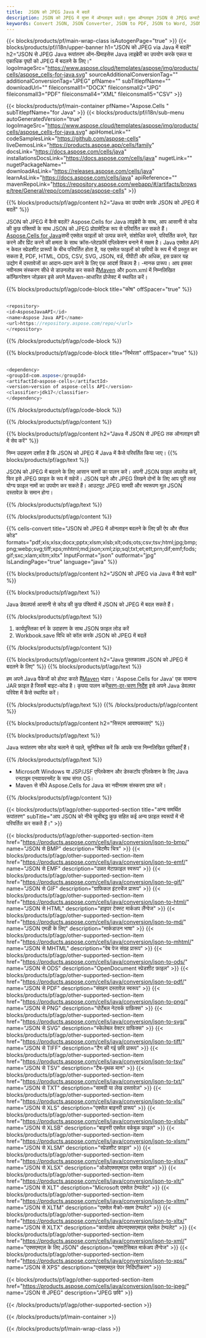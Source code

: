 ```yaml
---
title:  JSON को JPEG Java में बदलें
description: JSON को JPEG में मुफ्त में ऑनलाइन बदलें। मुफ़्त ऑनलाइन JSON से JPEG कन्वर्टर। Java JSON से JPEG। JSON से JPEG via Java।
keywords: Convert JSON, JSON Converter, JSON to PDF, JSON to Word, JSON to PPT, JSON to Image
---
```

{{< blocks/products/pf/main-wrap-class isAutogenPage="true" >}}
{{< blocks/products/pf/i18n/upper-banner h1="JSON को JPEG via Java में बदलें" h2="JSON से JPEG Java रूपांतरण ऑन-प्रिमाइसेस Java लाइब्रेरी का उपयोग करके एकल या एकाधिक पृष्ठों को JPEG में बदलने के लिए।" logoImageSrc="https://www.aspose.cloud/templates/aspose/img/products/cells/aspose_cells-for-java.svg" sourceAdditionalConversionTag="" additionalConversionTag="JPEG" pfName="" subTitlepfName="" downloadUrl="" fileiconsmall1="DOCX" fileiconsmall2="JPG" fileiconsmall3="PDF" fileiconsmall4="XML" fileiconsmall5="CSV" >}}

{{< blocks/products/pf/main-container pfName="Aspose.Cells " subTitlepfName="for Java" >}}
{{< blocks/products/pf/i18n/sub-menu autoGeneratedVersion="true" logoImageSrc="https://www.aspose.cloud/templates/aspose/img/products/cells/aspose_cells-for-java.svg" apiHomeLink="" codeSamplesLink="https://github.com/aspose-cells" liveDemosLink="https://products.aspose.app/cells/family" docsLink="https://docs.aspose.com/cells/java" installationsDocsLink="https://docs.aspose.com/cells/java" nugetLink="" nugetPackageName="" downloadAsLink="https://releases.aspose.com/cells/java" learnAsLink="https://docs.aspose.com/cells/java" apiReference="" mavenRepoLink="https://repository.aspose.com/webapp/#/artifacts/browse/tree/General/repo/com/aspose/aspose-cells" >}}


{{% blocks/products/pf/agp/content h2="Java का उपयोग करके JSON को JPEG में बदलें" %}}

JSON को JPEG में कैसे बदलें? Aspose.Cells for Java लाइब्रेरी के साथ, आप आसानी से कोड की कुछ पंक्तियों के साथ JSON को JPEG प्रोग्रामेटिक रूप से परिवर्तित कर सकते हैं।[Aspose.Cells for Java](https://products.aspose.com/cells/java)सभी एक्सेल फाइलों को उत्पन्न करने, संशोधित करने, परिवर्तित करने, रेंडर करने और प्रिंट करने की क्षमता के साथ क्रॉस-प्लेटफ़ॉर्म एप्लिकेशन बनाने में सक्षम है। Java एक्सेल API न केवल स्प्रेडशीट प्रारूपों के बीच परिवर्तित होता है, यह एक्सेल फाइलों को छवियों के रूप में भी प्रस्तुत कर सकता है, PDF, HTML, ODS, CSV, SVG, JSON, वर्ड, पीपीटी और अधिक, इस प्रकार यह उद्योग में दस्तावेजों का आदान-प्रदान करने के लिए एक आदर्श विकल्प है। -मानक प्रारूप। आप इसका नवीनतम संस्करण सीधे से डाउनलोड कर सकते हैं[Maven](https://repository.aspose.com/webapp/#/artifacts/browse/tree/General/repo/com/aspose/aspose-cells) और pom.xml में निम्नलिखित कॉन्फ़िगरेशन जोड़कर इसे अपने Maven-आधारित प्रोजेक्ट में स्थापित करें।

{{% blocks/products/pf/agp/code-block title="कोष" offSpacer="true" %}}

```cs

<repository>
<id>AsposeJavaAPI</id>
<name>Aspose Java API</name>
<url>https://repository.aspose.com/repo/</url>
</repository>

```

{{% /blocks/products/pf/agp/code-block %}}

{{% blocks/products/pf/agp/code-block title="निर्भरता" offSpacer="true" %}}

```cs

<dependency>
<groupId>com.aspose</groupId>
<artifactId>aspose-cells</artifactId>
<version>version of aspose-cells API</version>
<classifier>jdk17</classifier>
</dependency>

```

{{% /blocks/products/pf/agp/code-block %}}

{{% /blocks/products/pf/agp/content %}}

{{% blocks/products/pf/agp/content h2="Java में JSON से JPEG तक ऑनलाइन फ्री में सेव करें" %}}

निम्न उदाहरण दर्शाता है कि JSON को JPEG में Java में कैसे परिवर्तित किया जाए।
{{% blocks/products/pf/agp/text %}}

JSON को JPEG में बदलने के लिए आसान चरणों का पालन करें। अपनी JSON फ़ाइल अपलोड करें, फिर इसे JPEG फ़ाइल के रूप में सहेजें। JSON पढ़ने और JPEG लिखने दोनों के लिए आप पूरी तरह योग्य फ़ाइल नामों का उपयोग कर सकते हैं। आउटपुट JPEG सामग्री और स्वरूपण मूल JSON दस्तावेज़ के समान होगा।

{{% /blocks/products/pf/agp/text %}}

{{% /blocks/products/pf/agp/content %}}

{{% cells-convert title="JSON को JPEG में ऑनलाइन बदलने के लिए फ्री ऐप और सैंपल कोड" formats="pdf;xls;xlsx;docx;pptx;xlsm;xlsb;xlt;ods;ots;csv;tsv;html;jpg;bmp;png;webp;svg;tiff;xps;mhtml;md;json;xml;zip;sql;txt;et;ett;prn;dif;emf;fods;gif;sxc;xlam;xltm;xltx" InputFormat="json" outformat="jpg" IsLandingPage="true" language="java" %}}

{{% blocks/products/pf/agp/content h2="JSON को JPEG via Java में कैसे बदलें" %}}

{{% blocks/products/pf/agp/text %}}

 Java डेवलपर्स आसानी से कोड की कुछ पंक्तियों में JSON को JPEG में बदल सकते हैं।

{{% /blocks/products/pf/agp/text %}}

1.  कार्यपुस्तिका वर्ग के उदाहरण के साथ JSON फ़ाइल लोड करें
1.  Workbook.save विधि को कॉल करके JSON को JPEG में बदलें

{{% /blocks/products/pf/agp/content %}}

{{% blocks/products/pf/agp/content h2="Java पुस्तकालय JSON को JPEG में बदलने के लिए" %}}
{{% blocks/products/pf/agp/text %}}

 हम अपने Java पैकेजों को होस्ट करते हैं[Maven](https://repository.aspose.com/webapp/#/artifacts/browse/tree/General/repo/com/aspose/aspose-cells) भंडार। 'Aspose.Cells for Java' एक सामान्य JAR फ़ाइल है जिसमें बाइट-कोड है। कृपया पालन करें[चरण-दर-चरण निर्देश](https://docs.aspose.com/cells/java/installation/) इसे अपने Java डेवलपर परिवेश में कैसे स्थापित करें।

{{% /blocks/products/pf/agp/text %}}
{{% /blocks/products/pf/agp/content %}}

{{% blocks/products/pf/agp/content h2="सिस्टम आवश्यकताएं" %}}

{{% blocks/products/pf/agp/text %}}

 Java रूपांतरण स्रोत कोड चलाने से पहले, सुनिश्चित करें कि आपके पास निम्नलिखित पूर्वापेक्षाएँ हैं।

{{% /blocks/products/pf/agp/text %}}

- Microsoft Windows या JSP/JSF एप्लिकेशन और डेस्कटॉप एप्लिकेशन के लिए Java रनटाइम एनवायरनमेंट के साथ संगत OS।
- Maven से सीधे Aspose.Cells for Java का नवीनतम संस्करण प्राप्त करें।

{{% /blocks/products/pf/agp/content %}}


{{< blocks/products/pf/agp/other-supported-section title="अन्य समर्थित रूपांतरण" subTitle="आप JSON को नीचे सूचीबद्ध कुछ सहित कई अन्य फ़ाइल स्वरूपों में भी परिवर्तित कर सकते हैं।" >}}

{{< blocks/products/pf/agp/other-supported-section-item href="https://products.aspose.com/cells/java/conversion/json-to-bmp/" name="JSON से BMP" description="बिटमैप चित्र" >}}
{{< blocks/products/pf/agp/other-supported-section-item href="https://products.aspose.com/cells/java/conversion/json-to-emf/" name="JSON से EMF" description="उन्नत मेटाफ़ाइल स्वरूप" >}}
{{< blocks/products/pf/agp/other-supported-section-item href="https://products.aspose.com/cells/java/conversion/json-to-gif/" name="JSON से GIF" description="ग्राफिकल इंटरचेंज प्रारूप" >}}
{{< blocks/products/pf/agp/other-supported-section-item href="https://products.aspose.com/cells/java/conversion/json-to-html/" name="JSON से HTML" description="हाइपर टेक्स्ट मार्कअप लैंग्वेज" >}}
{{< blocks/products/pf/agp/other-supported-section-item href="https://products.aspose.com/cells/java/conversion/json-to-md/" name="JSON एमडी के लिए" description="मार्कडाउन भाषा" >}}
{{< blocks/products/pf/agp/other-supported-section-item href="https://products.aspose.com/cells/java/conversion/json-to-mhtml/" name="JSON से MHTML" description="वेब पेज संग्रह प्रारूप" >}}
{{< blocks/products/pf/agp/other-supported-section-item href="https://products.aspose.com/cells/java/conversion/json-to-ods/" name="JSON से ODS" description="OpenDocument स्प्रेडशीट फ़ाइल" >}}
{{< blocks/products/pf/agp/other-supported-section-item href="https://products.aspose.com/cells/java/conversion/json-to-pdf/" name="JSON से PDF" description="संवहन दस्तावेज़ स्वरूप" >}}
{{< blocks/products/pf/agp/other-supported-section-item href="https://products.aspose.com/cells/java/conversion/json-to-png/" name="JSON से PNG" description="पोर्टेबल नेटवर्क ग्राफ़िक्स" >}}
{{< blocks/products/pf/agp/other-supported-section-item href="https://products.aspose.com/cells/java/conversion/json-to-svg/" name="JSON से SVG" description="स्केलेबल वेक्टर ग्राफिक्स" >}}
{{< blocks/products/pf/agp/other-supported-section-item href="https://products.aspose.com/cells/java/conversion/json-to-tiff/" name="JSON से TIFF" description="टैग की गई छवि प्रारूप" >}}
{{< blocks/products/pf/agp/other-supported-section-item href="https://products.aspose.com/cells/java/conversion/json-to-tsv/" name="JSON से TSV" description="टैब-पृथक मान" >}}
{{< blocks/products/pf/agp/other-supported-section-item href="https://products.aspose.com/cells/java/conversion/json-to-txt/" name="JSON से TXT" description="सामग्री या लेख दस्तावेज़" >}}
{{< blocks/products/pf/agp/other-supported-section-item href="https://products.aspose.com/cells/java/conversion/json-to-xls/" name="JSON से XLS" description="एक्सेल बाइनरी प्रारूप" >}}
{{< blocks/products/pf/agp/other-supported-section-item href="https://products.aspose.com/cells/java/conversion/json-to-xlsb/" name="JSON से XLSB" description="बाइनरी एक्सेल वर्कबुक फ़ाइल" >}}
{{< blocks/products/pf/agp/other-supported-section-item href="https://products.aspose.com/cells/java/conversion/json-to-xlsm/" name="JSON से XLSM" description="स्प्रेडशीट फ़ाइल" >}}
{{< blocks/products/pf/agp/other-supported-section-item href="https://products.aspose.com/cells/java/conversion/json-to-xlsx/" name="JSON से XLSX" description="ओओएक्सएमएल एक्सेल फाइल" >}}
{{< blocks/products/pf/agp/other-supported-section-item href="https://products.aspose.com/cells/java/conversion/json-to-xlt/" name="JSON से XLT" description="Microsoft एक्सेल टेम्पलेट" >}}
{{< blocks/products/pf/agp/other-supported-section-item href="https://products.aspose.com/cells/java/conversion/json-to-xltm/" name="JSON से XLTM" description="एक्सेल मैक्रो-सक्षम टेम्पलेट" >}}
{{< blocks/products/pf/agp/other-supported-section-item href="https://products.aspose.com/cells/java/conversion/json-to-xltx/" name="JSON से XLTX" description="कार्यालय ओपनएक्सएमएल एक्सेल टेम्पलेट" >}}
{{< blocks/products/pf/agp/other-supported-section-item href="https://products.aspose.com/cells/java/conversion/json-to-xml/" name="एक्सएमएल के लिए JSON" description="एक्सटेंसिबल मार्कअप लैंग्वेज" >}}
{{< blocks/products/pf/agp/other-supported-section-item href="https://products.aspose.com/cells/java/conversion/json-to-xps/" name="JSON से XPS" description="एक्सएमएल पेपर निर्दिष्टीकरण" >}}

{{< blocks/products/pf/agp/other-supported-section-item href="https://products.aspose.com/cells/java/conversion/json-to-jpeg/" name="JSON से JPEG" description="JPEG छवि" >}}

{{< /blocks/products/pf/agp/other-supported-section >}}

{{< /blocks/products/pf/main-container >}}
    
{{< /blocks/products/pf/main-wrap-class >}}

